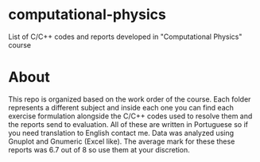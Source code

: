 # computational-physics
List of C/C++ codes and reports developed in "Computational Physics" course 

# About
This repo is organized based on the work order of the course. Each folder represents a different subject and inside each one you can find each exercise formulation alongside the C/C++ codes used to resolve them and the reports send to evaluation. All of these are written in Portuguese so if you need translation to English contact me. Data was analyzed using Gnuplot and Gnumeric (Excel like). The average mark for these these reports was 6.7 out of 8 so use them at your discretion.
